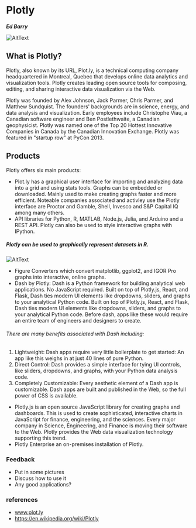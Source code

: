 Plotly
=============
***Ed Barry***

![AltText](https://github.com/ULStats/MA4128Assessment-2018/blob/master/30125654-18858b44-9307-11e7-96bc-c37c15b2be51.png)

## What is Plotly?
Plotly, also known by its URL, Plot.ly, is a technical computing company headquartered in Montreal, Quebec that develops online data analytics and visualization tools. Plotly creates leading open source tools for composing, editing, and sharing interactive data visualization via the Web.

Plotly was founded by Alex Johnson, Jack Parmer, Chris Parmer, and Matthew Sundquist. The founders' backgrounds are in science, energy, and data analysis and visualization. Early employees include Christophe Viau, a Canadian software engineer and Ben Postlethwaite, a Canadian geophysicist. Plotly was named one of the Top 20 Hottest Innovative Companies in Canada by the Canadian Innovation Exchange. Plotly was featured in "startup row" at PyCon 2013. 

## Products
Plotly offers six main products:
* Plot.ly has a graphical user interface for importing and analyzing data into a grid and using stats tools. Graphs can be embedded or downloaded. Mainly used to make creating graphs faster and more efficient. 
Noteable companies associated and activley use the Plotly interface are Proctor and Gamble, Shell, Invesco and S&P Capital IQ among many others.
* API libraries for Python, R, MATLAB, Node.js, Julia, and Arduino and a REST API. Plotly can also be used to style interactive graphs with IPython.

##### Plotly can be used to graphically represent datasets in R.
![AltText](https://github.com/ULStats/MA4128Assessment-2018/blob/master/plotly%20for%20R.gif)

* Figure Converters which convert matplotlib, ggplot2, and IGOR Pro graphs into interactive, online graphs.
* Dash by Plotly: Dash is a Python framework for building analytical web applications. No JavaScript required. Built on top of Plotly.js, React, and Flask, Dash ties modern UI elements like dropdowns, sliders, and graphs to your analytical Python code. Built on top of Plotly.js, React, and Flask, Dash ties modern UI elements like dropdowns, sliders, and graphs to your analytical Python code.
Before dash, apps like these would require an entire team of engineers and designers to create. 
###### There are many benefits associated with Dash including:
1. Lightweight: Dash apps require very little boilerplate to get started: An app like this weighs in at just 40 lines of pure Python.
2. Direct Control: Dash provides a simple interface for tying UI controls, like sliders, dropdowns, and graphs, with your Python data analysis code.
3. Completely Customizable: Every aesthetic element of a Dash app is customizable. Dash apps are built and published in the Web, so the full power of CSS is available.
* Plotly.js is an open source JavaScript library for creating graphs and dashboards. This is used to create sophisticated, interactive charts in JavaScript for finance, engineering, and the sciences. Every major company in Science, Engineering, and Finance is moving their software to the Web. Plotly provides the Web data visualization technology supporting this trend.
* Plotly Enterprise an on-premises installation of Plotly.



### Feedback
* Put in some pictures
* Discuss how to use it
* Any good applications?

### references
* www.plot.ly
* https://en.wikipedia.org/wiki/Plotly
